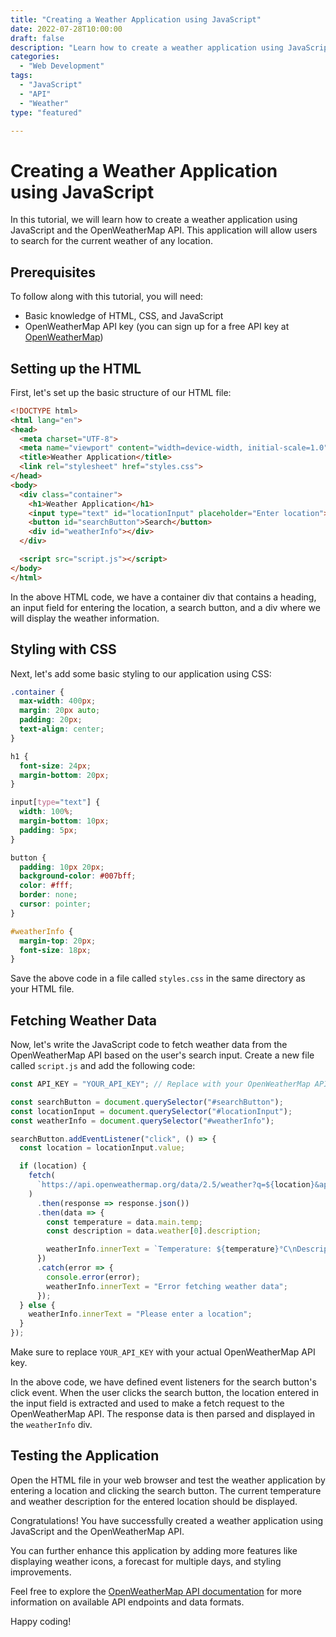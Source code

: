 ```yaml
---
title: "Creating a Weather Application using JavaScript"
date: 2022-07-28T10:00:00
draft: false
description: "Learn how to create a weather application using JavaScript and OpenWeatherMap API"
categories:
  - "Web Development"
tags:
  - "JavaScript"
  - "API"
  - "Weather"
type: "featured"

---
```


# Creating a Weather Application using JavaScript

In this tutorial, we will learn how to create a weather application using JavaScript and the OpenWeatherMap API. This application will allow users to search for the current weather of any location.

## Prerequisites

To follow along with this tutorial, you will need:

- Basic knowledge of HTML, CSS, and JavaScript
- OpenWeatherMap API key (you can sign up for a free API key at [OpenWeatherMap](https://openweathermap.org/))

## Setting up the HTML

First, let's set up the basic structure of our HTML file:

```html
<!DOCTYPE html>
<html lang="en">
<head>
  <meta charset="UTF-8">
  <meta name="viewport" content="width=device-width, initial-scale=1.0">
  <title>Weather Application</title>
  <link rel="stylesheet" href="styles.css">
</head>
<body>
  <div class="container">
    <h1>Weather Application</h1>
    <input type="text" id="locationInput" placeholder="Enter location">
    <button id="searchButton">Search</button>
    <div id="weatherInfo"></div>
  </div>

  <script src="script.js"></script>
</body>
</html>
```

In the above HTML code, we have a container div that contains a heading, an input field for entering the location, a search button, and a div where we will display the weather information.

## Styling with CSS

Next, let's add some basic styling to our application using CSS:

```css
.container {
  max-width: 400px;
  margin: 20px auto;
  padding: 20px;
  text-align: center;
}

h1 {
  font-size: 24px;
  margin-bottom: 20px;
}

input[type="text"] {
  width: 100%;
  margin-bottom: 10px;
  padding: 5px;
}

button {
  padding: 10px 20px;
  background-color: #007bff;
  color: #fff;
  border: none;
  cursor: pointer;
}

#weatherInfo {
  margin-top: 20px;
  font-size: 18px;
}
```

Save the above code in a file called `styles.css` in the same directory as your HTML file.

## Fetching Weather Data

Now, let's write the JavaScript code to fetch weather data from the OpenWeatherMap API based on the user's search input. Create a new file called `script.js` and add the following code:

```javascript
const API_KEY = "YOUR_API_KEY"; // Replace with your OpenWeatherMap API key

const searchButton = document.querySelector("#searchButton");
const locationInput = document.querySelector("#locationInput");
const weatherInfo = document.querySelector("#weatherInfo");

searchButton.addEventListener("click", () => {
  const location = locationInput.value;

  if (location) {
    fetch(
      `https://api.openweathermap.org/data/2.5/weather?q=${location}&appid=${API_KEY}&units=metric`
    )
      .then(response => response.json())
      .then(data => {
        const temperature = data.main.temp;
        const description = data.weather[0].description;

        weatherInfo.innerText = `Temperature: ${temperature}°C\nDescription: ${description}`;
      })
      .catch(error => {
        console.error(error);
        weatherInfo.innerText = "Error fetching weather data";
      });
  } else {
    weatherInfo.innerText = "Please enter a location";
  }
});
```

Make sure to replace `YOUR_API_KEY` with your actual OpenWeatherMap API key.

In the above code, we have defined event listeners for the search button's click event. When the user clicks the search button, the location entered in the input field is extracted and used to make a fetch request to the OpenWeatherMap API. The response data is then parsed and displayed in the `weatherInfo` div.

## Testing the Application

Open the HTML file in your web browser and test the weather application by entering a location and clicking the search button. The current temperature and weather description for the entered location should be displayed.

Congratulations! You have successfully created a weather application using JavaScript and the OpenWeatherMap API.

You can further enhance this application by adding more features like displaying weather icons, a forecast for multiple days, and styling improvements.

Feel free to explore the [OpenWeatherMap API documentation](https://openweathermap.org/api) for more information on available API endpoints and data formats.

Happy coding!
